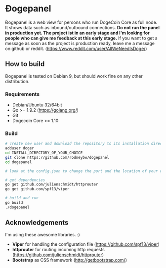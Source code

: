 # Ɖogepanel
Ɖogepanel is a web view for persons who run DogeCoin Core as full node. It shows data such as inbound/outbound connections. **Do not run the panel in production yet. The project ist in an early stage and I'm looking for people who can give me feedback at this early stage.** If you want to get a message as soon as the project is production ready, leave me a message on github or reddit. (https://www.reddit.com/user/AllWeNeedIsDoge/)

## How to build
Ɖogepanel is tested on Debian 9, but should work fine on any other distribution.

### Requirements
- Debian/Ubuntu 32/64bit
- Go >= 1.9.2 (https://golang.org/)
- Git
- Dogecoin Core  >= 1.10

### Build
```bash
# create new user and download the repository to its installation directory
adduser doger
cd INSTALL_DIRECTORY_OF_YOUR_CHOICE
git clone https://github.com/rodneybw/dogepanel
cd dogepanel

# look at the config.json to change the port and the location of your dogecoin cli executable

# get dependencies
go get github.com/julienschmidt/httprouter
go get github.com/spf13/viper

# build and run
go build
./dogepanel
```

## Acknowledgements
I'm using these awesome libraries. :)
- **Viper** for handling the configuration file (https://github.com/spf13/viper)
- **httprouter** for routing incoming http requests (https://github.com/julienschmidt/httprouter)
- **Bootstrap** as CSS framework (http://getbootstrap.com/)


